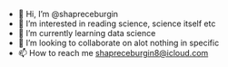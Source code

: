 - 👋 Hi, I’m @shapreceburgin
- 👀 I’m interested in reading science, science itself etc 
- 🌱 I’m currently learning data science 
- 💞️ I’m looking to collaborate on alot nothing in specific 
- 📫 How to reach me shapreceburgin8@icloud.com

<!---
shapreceburgin/shapreceburgin is a ✨ special ✨ repository because its `README.md` (this file) appears on your GitHub profile.
You can click the Preview link to take a look at your changes.
--->
